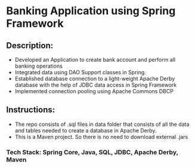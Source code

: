 # Banking Application using Spring Framework

## Description:
- Developed an Application to create bank account and perform all banking operations
- Integrated data using DAO Support classes in Spring.
- Established database connection to a light-weight Apache Derby database with the help of JDBC data access in Spring Framework
- Implemented connection pooling using Apache Commons DBCP

## Instructions:
- The repo consists of .sql files in data folder that consists of all the data and tables needed to create a database in Apache Derby.
- This is a Maven project. So there is no need to download external .jars

### Tech Stack: Spring Core, Java, SQL, JDBC, Apache Derby, Maven
